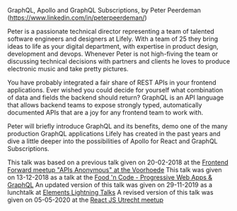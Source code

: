 GraphQL, Apollo and GraphQL Subscriptions, by Peter Peerdeman (https://www.linkedin.com/in/peterpeerdeman/)

Peter is a passionate technical director representing a team of talented software engineers and designers at Lifely. With a team of 25 they bring ideas to life as your digital department, with expertise in product design, development and devops. Whenever Peter is not high-fiving the team or discussing technical decisions with partners and clients he loves to produce electronic music and take pretty pictures.

You have probably integrated a fair share of REST APIs in your frontend applications. Ever wished you could decide for yourself what combination of data and fields the backend should return? GraphQL is an API language that allows backend teams to expose strongly typed, automatically documented APIs that are a joy for any frontend team to work with.

Peter will briefly introduce GraphQL and its benefits, demo one of the many production GraphQL applications Lifely has created in the past years and dive a little deeper into the possibilities of Apollo for React and GraphQL Subscriptions.

This talk was based on a previous talk given on 20-02-2018 at the [Frontend Forward meetup "APIs Anonymous" at the Voorhoede](https://www.meetup.com/Front-end-Forward/events/242532650/)
This talk was given on 13-12-2018 as a talk at the [Food 'n Code - Progressive Web Apps & GraphQL](https://www.meetup.com/Food-n-Code/events/256265403/)
An updated version of this talk was given on 29-11-2019 as a lunchtalk at [Elements Lightning Talks](https://elements.nl)
A revised version of this talk was given on 05-05-2020 at the [React JS Utrecht meetup](https://www.meetup.com/React-js-Utrecht/events/268456966/)
